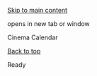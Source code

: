 [Skip to main content](https://www.pittsburghpa.gov/Recreation-Events/Events/Dollar-Bank-Cinema-In-The-Park/Cinema-Calendar#main-content)

opens in new tab or window

Cinema Calendar

[Back to top](https://www.pittsburghpa.gov/Recreation-Events/Events/Dollar-Bank-Cinema-In-The-Park/Cinema-Calendar#body-top)

Ready
